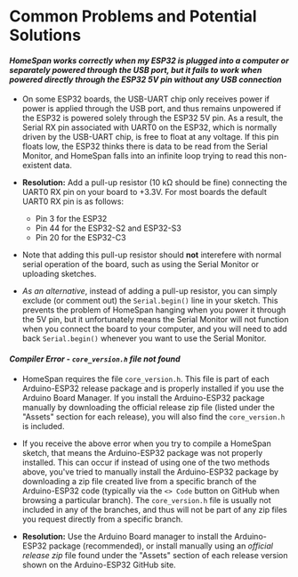 # Common Problems and Potential Solutions

#### *HomeSpan works correctly when my ESP32 is plugged into a computer or separately powered through the USB port, but it fails to work when powered directly through the ESP32 5V pin without any USB connection*

* On some ESP32 boards, the USB-UART chip only receives power if power is applied through the USB port, and thus remains unpowered if the ESP32 is powered solely through the ESP32 5V pin.  As a result, the Serial RX pin associated with UART0 on the ESP32, which is normally driven by the USB-UART chip, is free to float at any voltage.  If this pin floats low, the ESP32 thinks there is data to be read from the Serial Monitor, and HomeSpan falls into an infinite loop trying to read this non-existent data.

* **Resolution:**  Add a pull-up resistor (10 kΩ should be fine) connecting the UART0 RX pin on your board to +3.3V.  For most boards the default UART0 RX pin is as follows:

  * Pin 3 for the ESP32
  * Pin 44 for the ESP32-S2 and ESP32-S3
  * Pin 20 for the ESP32-C3

* Note that adding this pull-up resistor should **not** interefere with normal serial operation of the board, such as using the Serial Monitor or uploading sketches.

* *As an alternative*, instead of adding a pull-up resistor, you can simply exclude (or comment out) the `Serial.begin()` line in your sketch.  This prevents the problem of HomeSpan hanging when you power it through the 5V pin, but it unfortunately means the Serial Monitor will not function when you connect the board to your computer, and you will need to add back `Serial.begin()` whenever you want to use the Serial Monitor.  

#### *Compiler Error - `core_version.h` file not found*

* HomeSpan requires the file `core_version.h`.  This file is part of each Arduino-ESP32 release package and is properly installed if you use the Arduino Board Manager.  If you install the Arduino-ESP32 package manually by downloading the official release zip file (listed under the "Assets" section for each release), you will also find the `core_version.h` is included.

* If you receive the above error when you try to compile a HomeSpan sketch, that means the Arduino-ESP32 package was not properly installed.  This can occur if instead of using one of the two methods above, you've tried to manually install the Arduino-ESP32 package by downloading a zip file created live from a specific branch of the Arduino-ESP32 code (typically via the `<> Code` button on GitHub when browsing a particular branch).  The `core_version.h` file is usually not included in any of the branches, and thus will not be part of any zip files you request directly from a specific branch.

* **Resolution:** Use the Arduino Board manager to install the Arduino-ESP32 package (recommended), or install manually using an *official release zip* file found under the "Assets" section of each release version shown on the Arduino-ESP32 GitHub site.
